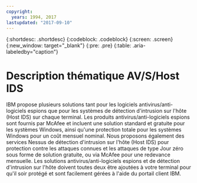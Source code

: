 ```yaml
---
copyright:
  years: 1994, 2017
lastupdated: "2017-09-10"
---
```


{:shortdesc: .shortdesc}
{:codeblock: .codeblock}
{:screen: .screen}
{:new_window: target="_blank"}
{:pre: .pre}
{:table: .aria-labeledby="caption"}

# Description thématique AV/S/Host IDS

IBM propose plusieurs solutions tant pour les logiciels antivirus/anti-logiciels espions que pour les systèmes de détection d'intrusion sur l'hôte (Host IDS) <!--- (http://www.softlayer.com/services/security /mcafeeAntiVirus) ---> sur chaque terminal. Les produits antivirus/anti-logiciels espions sont fournis par McAfee et incluent une solution standard et gratuite pour les systèmes Windows, ainsi qu'une protection totale pour les systèmes Windows pour un coût mensuel nominal. Nous proposons également des services Nessus de détection d'intrusion sur l'hôte (Host IDS) pour protection contre les attaques connues et les attaques de type Jour zéro sous forme de solution gratuite, ou via McAfee pour une redevance mensuelle. Les solutions antivirus/anti-logiciels espions et de détection d'intrusion sur l'hôte doivent toutes deux être ajoutées à votre terminal pour qu'il soir protégé et sont facilement gérées à l'aide du portail client IBM.  
